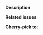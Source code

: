 **Description**
<!-- What does your PR change? -->

**Related issues**
<!-- Type "Fixes #123" to close that issue, when this PR is merged -->

**Cherry-pick to**:
<!-- Leave empty, if you don't know. For master-only changes type "none" -->
